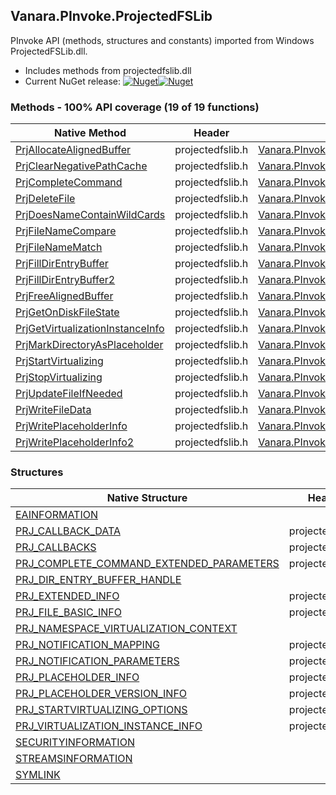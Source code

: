 ## Vanara.PInvoke.ProjectedFSLib  
PInvoke API (methods, structures and constants) imported from Windows ProjectedFSLib.dll.

- Includes methods from projectedfslib.dll  
- Current NuGet release: [![Nuget](https://img.shields.io/nuget/v/Vanara.PInvoke.ProjectedFSLib?logo=nuget&style=flat-square)![Nuget](https://img.shields.io/nuget/dt/Vanara.PInvoke.ProjectedFSLib?label=%20&style=flat-square)](https://www.nuget.org/packages/Vanara.PInvoke.ProjectedFSLib)  
### Methods - 100% API coverage (19 of 19 functions)  
Native Method | Header | Managed Method  
--- | --- | ---  
[PrjAllocateAlignedBuffer](https://www.google.com/search?num=5&q=PrjAllocateAlignedBuffer+site%3Adocs.microsoft.com) | projectedfslib.h | [Vanara.PInvoke.ProjectedFSLib.PrjAllocateAlignedBuffer](https://github.com/dahall/Vanara/search?l=C%23&q=PrjAllocateAlignedBuffer)  
[PrjClearNegativePathCache](https://www.google.com/search?num=5&q=PrjClearNegativePathCache+site%3Adocs.microsoft.com) | projectedfslib.h | [Vanara.PInvoke.ProjectedFSLib.PrjClearNegativePathCache](https://github.com/dahall/Vanara/search?l=C%23&q=PrjClearNegativePathCache)  
[PrjCompleteCommand](https://www.google.com/search?num=5&q=PrjCompleteCommand+site%3Adocs.microsoft.com) | projectedfslib.h | [Vanara.PInvoke.ProjectedFSLib.PrjCompleteCommand](https://github.com/dahall/Vanara/search?l=C%23&q=PrjCompleteCommand)  
[PrjDeleteFile](https://www.google.com/search?num=5&q=PrjDeleteFile+site%3Adocs.microsoft.com) | projectedfslib.h | [Vanara.PInvoke.ProjectedFSLib.PrjDeleteFile](https://github.com/dahall/Vanara/search?l=C%23&q=PrjDeleteFile)  
[PrjDoesNameContainWildCards](https://www.google.com/search?num=5&q=PrjDoesNameContainWildCards+site%3Adocs.microsoft.com) | projectedfslib.h | [Vanara.PInvoke.ProjectedFSLib.PrjDoesNameContainWildCards](https://github.com/dahall/Vanara/search?l=C%23&q=PrjDoesNameContainWildCards)  
[PrjFileNameCompare](https://www.google.com/search?num=5&q=PrjFileNameCompare+site%3Adocs.microsoft.com) | projectedfslib.h | [Vanara.PInvoke.ProjectedFSLib.PrjFileNameCompare](https://github.com/dahall/Vanara/search?l=C%23&q=PrjFileNameCompare)  
[PrjFileNameMatch](https://www.google.com/search?num=5&q=PrjFileNameMatch+site%3Adocs.microsoft.com) | projectedfslib.h | [Vanara.PInvoke.ProjectedFSLib.PrjFileNameMatch](https://github.com/dahall/Vanara/search?l=C%23&q=PrjFileNameMatch)  
[PrjFillDirEntryBuffer](https://www.google.com/search?num=5&q=PrjFillDirEntryBuffer+site%3Adocs.microsoft.com) | projectedfslib.h | [Vanara.PInvoke.ProjectedFSLib.PrjFillDirEntryBuffer](https://github.com/dahall/Vanara/search?l=C%23&q=PrjFillDirEntryBuffer)  
[PrjFillDirEntryBuffer2](https://www.google.com/search?num=5&q=PrjFillDirEntryBuffer2+site%3Adocs.microsoft.com) | projectedfslib.h | [Vanara.PInvoke.ProjectedFSLib.PrjFillDirEntryBuffer2](https://github.com/dahall/Vanara/search?l=C%23&q=PrjFillDirEntryBuffer2)  
[PrjFreeAlignedBuffer](https://www.google.com/search?num=5&q=PrjFreeAlignedBuffer+site%3Adocs.microsoft.com) | projectedfslib.h | [Vanara.PInvoke.ProjectedFSLib.PrjFreeAlignedBuffer](https://github.com/dahall/Vanara/search?l=C%23&q=PrjFreeAlignedBuffer)  
[PrjGetOnDiskFileState](https://www.google.com/search?num=5&q=PrjGetOnDiskFileState+site%3Adocs.microsoft.com) | projectedfslib.h | [Vanara.PInvoke.ProjectedFSLib.PrjGetOnDiskFileState](https://github.com/dahall/Vanara/search?l=C%23&q=PrjGetOnDiskFileState)  
[PrjGetVirtualizationInstanceInfo](https://www.google.com/search?num=5&q=PrjGetVirtualizationInstanceInfo+site%3Adocs.microsoft.com) | projectedfslib.h | [Vanara.PInvoke.ProjectedFSLib.PrjGetVirtualizationInstanceInfo](https://github.com/dahall/Vanara/search?l=C%23&q=PrjGetVirtualizationInstanceInfo)  
[PrjMarkDirectoryAsPlaceholder](https://www.google.com/search?num=5&q=PrjMarkDirectoryAsPlaceholder+site%3Adocs.microsoft.com) | projectedfslib.h | [Vanara.PInvoke.ProjectedFSLib.PrjMarkDirectoryAsPlaceholder](https://github.com/dahall/Vanara/search?l=C%23&q=PrjMarkDirectoryAsPlaceholder)  
[PrjStartVirtualizing](https://www.google.com/search?num=5&q=PrjStartVirtualizing+site%3Adocs.microsoft.com) | projectedfslib.h | [Vanara.PInvoke.ProjectedFSLib.PrjStartVirtualizing](https://github.com/dahall/Vanara/search?l=C%23&q=PrjStartVirtualizing)  
[PrjStopVirtualizing](https://www.google.com/search?num=5&q=PrjStopVirtualizing+site%3Adocs.microsoft.com) | projectedfslib.h | [Vanara.PInvoke.ProjectedFSLib.PrjStopVirtualizing](https://github.com/dahall/Vanara/search?l=C%23&q=PrjStopVirtualizing)  
[PrjUpdateFileIfNeeded](https://www.google.com/search?num=5&q=PrjUpdateFileIfNeeded+site%3Adocs.microsoft.com) | projectedfslib.h | [Vanara.PInvoke.ProjectedFSLib.PrjUpdateFileIfNeeded](https://github.com/dahall/Vanara/search?l=C%23&q=PrjUpdateFileIfNeeded)  
[PrjWriteFileData](https://www.google.com/search?num=5&q=PrjWriteFileData+site%3Adocs.microsoft.com) | projectedfslib.h | [Vanara.PInvoke.ProjectedFSLib.PrjWriteFileData](https://github.com/dahall/Vanara/search?l=C%23&q=PrjWriteFileData)  
[PrjWritePlaceholderInfo](https://www.google.com/search?num=5&q=PrjWritePlaceholderInfo+site%3Adocs.microsoft.com) | projectedfslib.h | [Vanara.PInvoke.ProjectedFSLib.PrjWritePlaceholderInfo](https://github.com/dahall/Vanara/search?l=C%23&q=PrjWritePlaceholderInfo)  
[PrjWritePlaceholderInfo2](https://www.google.com/search?num=5&q=PrjWritePlaceholderInfo2+site%3Adocs.microsoft.com) | projectedfslib.h | [Vanara.PInvoke.ProjectedFSLib.PrjWritePlaceholderInfo2](https://github.com/dahall/Vanara/search?l=C%23&q=PrjWritePlaceholderInfo2)  
### Structures  
Native Structure | Header | Managed Structure  
--- | --- | ---  
[EAINFORMATION](https://www.google.com/search?num=5&q=EAINFORMATION+site%3Adocs.microsoft.com) |  | [Vanara.PInvoke.ProjectedFSLib.PRJ_PLACEHOLDER_INFO.EAINFORMATION](https://github.com/dahall/Vanara/search?l=C%23&q=EAINFORMATION)  
[PRJ_CALLBACK_DATA](https://www.google.com/search?num=5&q=PRJ_CALLBACK_DATA+site%3Adocs.microsoft.com) | projectedfslib.h | [Vanara.PInvoke.ProjectedFSLib.PRJ_CALLBACK_DATA](https://github.com/dahall/Vanara/search?l=C%23&q=PRJ_CALLBACK_DATA)  
[PRJ_CALLBACKS](https://www.google.com/search?num=5&q=PRJ_CALLBACKS+site%3Adocs.microsoft.com) | projectedfslib.h | [Vanara.PInvoke.ProjectedFSLib.PRJ_CALLBACKS](https://github.com/dahall/Vanara/search?l=C%23&q=PRJ_CALLBACKS)  
[PRJ_COMPLETE_COMMAND_EXTENDED_PARAMETERS](https://www.google.com/search?num=5&q=PRJ_COMPLETE_COMMAND_EXTENDED_PARAMETERS+site%3Adocs.microsoft.com) | projectedfslib.h | [Vanara.PInvoke.ProjectedFSLib.PRJ_COMPLETE_COMMAND_EXTENDED_PARAMETERS](https://github.com/dahall/Vanara/search?l=C%23&q=PRJ_COMPLETE_COMMAND_EXTENDED_PARAMETERS)  
[PRJ_DIR_ENTRY_BUFFER_HANDLE](https://www.google.com/search?num=5&q=PRJ_DIR_ENTRY_BUFFER_HANDLE+site%3Adocs.microsoft.com) |  | [Vanara.PInvoke.ProjectedFSLib.PRJ_DIR_ENTRY_BUFFER_HANDLE](https://github.com/dahall/Vanara/search?l=C%23&q=PRJ_DIR_ENTRY_BUFFER_HANDLE)  
[PRJ_EXTENDED_INFO](https://www.google.com/search?num=5&q=PRJ_EXTENDED_INFO+site%3Adocs.microsoft.com) | projectedfslib.h | [Vanara.PInvoke.ProjectedFSLib.PRJ_EXTENDED_INFO](https://github.com/dahall/Vanara/search?l=C%23&q=PRJ_EXTENDED_INFO)  
[PRJ_FILE_BASIC_INFO](https://www.google.com/search?num=5&q=PRJ_FILE_BASIC_INFO+site%3Adocs.microsoft.com) | projectedfslib.h | [Vanara.PInvoke.ProjectedFSLib.PRJ_FILE_BASIC_INFO](https://github.com/dahall/Vanara/search?l=C%23&q=PRJ_FILE_BASIC_INFO)  
[PRJ_NAMESPACE_VIRTUALIZATION_CONTEXT](https://www.google.com/search?num=5&q=PRJ_NAMESPACE_VIRTUALIZATION_CONTEXT+site%3Adocs.microsoft.com) |  | [Vanara.PInvoke.ProjectedFSLib.PRJ_NAMESPACE_VIRTUALIZATION_CONTEXT](https://github.com/dahall/Vanara/search?l=C%23&q=PRJ_NAMESPACE_VIRTUALIZATION_CONTEXT)  
[PRJ_NOTIFICATION_MAPPING](https://www.google.com/search?num=5&q=PRJ_NOTIFICATION_MAPPING+site%3Adocs.microsoft.com) | projectedfslib.h | [Vanara.PInvoke.ProjectedFSLib.PRJ_NOTIFICATION_MAPPING](https://github.com/dahall/Vanara/search?l=C%23&q=PRJ_NOTIFICATION_MAPPING)  
[PRJ_NOTIFICATION_PARAMETERS](https://www.google.com/search?num=5&q=PRJ_NOTIFICATION_PARAMETERS+site%3Adocs.microsoft.com) | projectedfslib.h | [Vanara.PInvoke.ProjectedFSLib.PRJ_NOTIFICATION_PARAMETERS](https://github.com/dahall/Vanara/search?l=C%23&q=PRJ_NOTIFICATION_PARAMETERS)  
[PRJ_PLACEHOLDER_INFO](https://www.google.com/search?num=5&q=PRJ_PLACEHOLDER_INFO+site%3Adocs.microsoft.com) | projectedfslib.h | [Vanara.PInvoke.ProjectedFSLib.PRJ_PLACEHOLDER_INFO](https://github.com/dahall/Vanara/search?l=C%23&q=PRJ_PLACEHOLDER_INFO)  
[PRJ_PLACEHOLDER_VERSION_INFO](https://www.google.com/search?num=5&q=PRJ_PLACEHOLDER_VERSION_INFO+site%3Adocs.microsoft.com) | projectedfslib.h | [Vanara.PInvoke.ProjectedFSLib.PRJ_PLACEHOLDER_VERSION_INFO](https://github.com/dahall/Vanara/search?l=C%23&q=PRJ_PLACEHOLDER_VERSION_INFO)  
[PRJ_STARTVIRTUALIZING_OPTIONS](https://www.google.com/search?num=5&q=PRJ_STARTVIRTUALIZING_OPTIONS+site%3Adocs.microsoft.com) | projectedfslib.h | [Vanara.PInvoke.ProjectedFSLib.PRJ_STARTVIRTUALIZING_OPTIONS](https://github.com/dahall/Vanara/search?l=C%23&q=PRJ_STARTVIRTUALIZING_OPTIONS)  
[PRJ_VIRTUALIZATION_INSTANCE_INFO](https://www.google.com/search?num=5&q=PRJ_VIRTUALIZATION_INSTANCE_INFO+site%3Adocs.microsoft.com) | projectedfslib.h | [Vanara.PInvoke.ProjectedFSLib.PRJ_VIRTUALIZATION_INSTANCE_INFO](https://github.com/dahall/Vanara/search?l=C%23&q=PRJ_VIRTUALIZATION_INSTANCE_INFO)  
[SECURITYINFORMATION](https://www.google.com/search?num=5&q=SECURITYINFORMATION+site%3Adocs.microsoft.com) |  | [Vanara.PInvoke.ProjectedFSLib.PRJ_PLACEHOLDER_INFO.SECURITYINFORMATION](https://github.com/dahall/Vanara/search?l=C%23&q=SECURITYINFORMATION)  
[STREAMSINFORMATION](https://www.google.com/search?num=5&q=STREAMSINFORMATION+site%3Adocs.microsoft.com) |  | [Vanara.PInvoke.ProjectedFSLib.PRJ_PLACEHOLDER_INFO.STREAMSINFORMATION](https://github.com/dahall/Vanara/search?l=C%23&q=STREAMSINFORMATION)  
[SYMLINK](https://www.google.com/search?num=5&q=SYMLINK+site%3Adocs.microsoft.com) |  | [Vanara.PInvoke.ProjectedFSLib.PRJ_EXTENDED_INFO.SYMLINK](https://github.com/dahall/Vanara/search?l=C%23&q=SYMLINK)  
